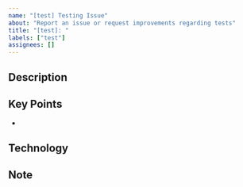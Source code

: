 ```yaml
---
name: "[test] Testing Issue"
about: "Report an issue or request improvements regarding tests"
title: "[test]: "
labels: ["test"]
assignees: []
---
```


## Description
<!-- Describe the testing issue or request -->

## Key Points

-

## Technology
<!-- Specify any testing frameworks or tools required -->

## Note
<!-- Additional notes or context -->
